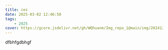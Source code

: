 ```yaml
---
title: ces
date: 2025-03-02 12:46:58
tags: 
    - 2025
cover: https://gcore.jsdelivr.net/gh/WQhuanm/Img_repo_1@main/img/202412222015910.png
---
```


dfbhfgdbhgf